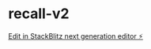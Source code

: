 # recall-v2

[Edit in StackBlitz next generation editor ⚡️](https://stackblitz.com/~/github.com/14blatham/recall-v2)